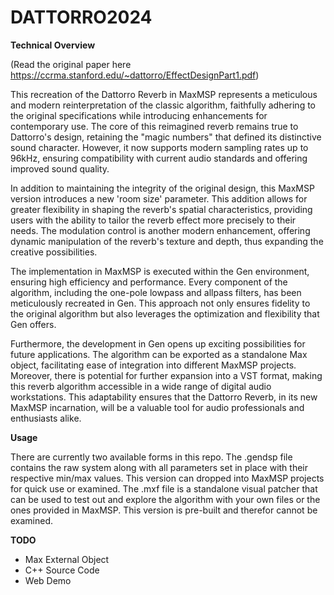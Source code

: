 # DATTORRO2024

**Technical Overview**

(Read the original paper here https://ccrma.stanford.edu/~dattorro/EffectDesignPart1.pdf)

This recreation of the Dattorro Reverb in MaxMSP represents a meticulous and modern reinterpretation of the classic algorithm, faithfully adhering to the original specifications while introducing enhancements for contemporary use. The core of this reimagined reverb remains true to Dattorro's design, retaining the "magic numbers" that defined its distinctive sound character. However, it now supports modern sampling rates up to 96kHz, ensuring compatibility with current audio standards and offering improved sound quality.

In addition to maintaining the integrity of the original design, this MaxMSP version introduces a new 'room size' parameter. This addition allows for greater flexibility in shaping the reverb's spatial characteristics, providing users with the ability to tailor the reverb effect more precisely to their needs. The modulation control is another modern enhancement, offering dynamic manipulation of the reverb's texture and depth, thus expanding the creative possibilities.

The implementation in MaxMSP is executed within the Gen environment, ensuring high efficiency and performance. Every component of the algorithm, including the one-pole lowpass and allpass filters, has been meticulously recreated in Gen. This approach not only ensures fidelity to the original algorithm but also leverages the optimization and flexibility that Gen offers.

Furthermore, the development in Gen opens up exciting possibilities for future applications. The algorithm can be exported as a standalone Max object, facilitating ease of integration into different MaxMSP projects. Moreover, there is potential for further expansion into a VST format, making this reverb algorithm accessible in a wide range of digital audio workstations. This adaptability ensures that the Dattorro Reverb, in its new MaxMSP incarnation, will be a valuable tool for audio professionals and enthusiasts alike.

**Usage**

There are currently two available forms in this repo. The .gendsp file contains the raw system along with all parameters set in place with their respective min/max values. This version can dropped into MaxMSP projects for quick use or examined. The .mxf file is a standalone visual patcher that can be used to test out and explore the algorithm with your own files or the ones provided in MaxMSP. This version is pre-built and therefor cannot be examined.

**TODO**
- Max External Object
- C++ Source Code
- Web Demo
